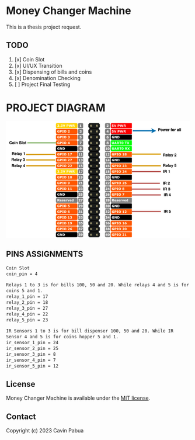 # Money Changer Machine

This is a thesis project request.

## TODO

1. [x] Coin Slot
2. [x] UI/UX Transition
3. [x] Dispensing of bills and coins
4. [x] Denomination Checking
5. [ ] Project Final Testing

# PROJECT DIAGRAM

![DIAGRAM](diagram.jpg)

## PINS ASSIGNMENTS

```
Coin Slot
coin_pin = 4
```

```
Relays 1 to 3 is for bills 100, 50 and 20. While relays 4 and 5 is for coins 5 and 1.
relay_1_pin = 17
relay_2_pin = 18
relay_3_pin = 27
relay_4_pin = 22
relay_5_pin = 23
```

```
IR Sensors 1 to 3 is for bill dispenser 100, 50 and 20. While IR Sensor 4 and 5 is for coins hopper 5 and 1.
ir_sensor_1_pin = 24
ir_sensor_2_pin = 25
ir_sensor_3_pin = 8
ir_sensor_4_pin = 7
ir_sensor_5_pin = 12
```

## License

Money Changer Machine is available under the [MIT license](https://tldrlegal.com/license/mit-license).

## Contact

Copyright (c) 2023 Cavin Pabua
